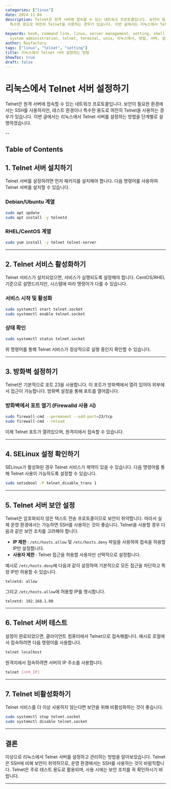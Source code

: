 ```yaml
---
categories: ["linux"]
date: 2024-11-04
description: Telnet은 원격 서버에 접속할 수 있는 네트워크 프로토콜입니다. 보안이 필요한 환경에서는 SSH를 사용하지만, 테스트 환경이나
  특수한 용도로 여전히 Telnet을 사용하는 경우가 있습니다. 이번 글에서는 리눅스에서 Telnet 서버를 설정하는 방법을 단계별로 설명하겠습니다.
  -...
keywords: bash, command line, linux, server management, setting, shell scripting,
  system administration, telnet, terminal, unix, 리눅스에서, 방법, 서버, 설정하는
author: Royfactory
tags: ["linux", "telnet", "setting"]
title: 리눅스에서 Telnet 서버 설정하는 방법
ShowToc: true
draft: false
---
```


# 리눅스에서 Telnet 서버 설정하기

Telnet은 원격 서버에 접속할 수 있는 네트워크 프로토콜입니다. 보안이 필요한 환경에서는 SSH를 사용하지만, 테스트 환경이나 특수한 용도로 여전히 Telnet을 사용하는 경우가 있습니다. 이번 글에서는 리눅스에서 Telnet 서버를 설정하는 방법을 단계별로 설명하겠습니다.

--
## Table of Contents

## 1. Telnet 서버 설치하기

Telnet 서버를 설정하려면 먼저 패키지를 설치해야 합니다. 다음 명령어를 사용하여 Telnet 서버를 설치할 수 있습니다.

### Debian/Ubuntu 계열

```bash
sudo apt update
sudo apt install -y telnetd
```

### RHEL/CentOS 계열

```bash
sudo yum install -y telnet telnet-server
```

---

## 2. Telnet 서비스 활성화하기

Telnet 서비스가 설치되었으면, 서비스가 실행되도록 설정해야 합니다. CentOS/RHEL 기준으로 설명드리지만, 시스템에 따라 명령어가 다를 수 있습니다.

### 서비스 시작 및 활성화

```bash
sudo systemctl start telnet.socket
sudo systemctl enable telnet.socket
```

### 상태 확인

```bash
sudo systemctl status telnet.socket
```

위 명령어를 통해 Telnet 서비스가 정상적으로 실행 중인지 확인할 수 있습니다.

---

## 3. 방화벽 설정하기

Telnet은 기본적으로 포트 23을 사용합니다. 이 포트가 방화벽에서 열려 있어야 외부에서 접근이 가능합니다. 방화벽 설정을 통해 포트를 열어줍니다.

### 방화벽에서 포트 열기 (Firewalld 사용 시)

```bash
sudo firewall-cmd --permanent --add-port=23/tcp
sudo firewall-cmd --reload
```

이제 Telnet 포트가 열려있으며, 원격지에서 접속할 수 있습니다.

---

## 4. SELinux 설정 확인하기

SELinux가 활성화된 경우 Telnet 서비스가 제약이 있을 수 있습니다. 다음 명령어를 통해 Telnet 사용이 가능하도록 설정할 수 있습니다.

```bash
sudo setsebool -P telnet_disable_trans 1
```

---

## 5. Telnet 서버 보안 설정

Telnet은 암호화되지 않은 텍스트 전송 프로토콜이므로 보안이 취약합니다. 따라서 실제 운영 환경에서는 가능하면 SSH를 사용하는 것이 좋습니다. Telnet을 사용할 경우 다음과 같은 보안 조치를 고려해야 합니다.

- **IP 제한** : `/etc/hosts.allow` 및 `/etc/hosts.deny` 파일을 사용하여 접속을 허용할 IP만 설정합니다.
- **사용자 제한** : Telnet 접근을 허용할 사용자만 선택적으로 설정합니다.

예시로 `/etc/hosts.deny`에 다음과 같이 설정하여 기본적으로 모든 접근을 차단하고 특정 IP만 허용할 수 있습니다.

```plaintext
telnetd: allow
```

그리고 `/etc/hosts.allow`에 허용할 IP를 명시합니다.

```plaintext
telnetd: 192.168.1.00
```

---

## 6. Telnet 서버 테스트

설정이 완료되었으면, 클라이언트 컴퓨터에서 Telnet으로 접속해봅니다. 예시로 로컬에서 접속하려면 다음 명령어를 사용합니다.

```bash
telnet localhost
```

원격지에서 접속하려면 서버의 IP 주소를 사용합니다.

```bash
telnet [서버_IP]
```

---

## 7. Telnet 비활성화하기

Telnet 서비스를 더 이상 사용하지 않는다면 보안을 위해 비활성화하는 것이 좋습니다.

```bash
sudo systemctl stop telnet.socket
sudo systemctl disable telnet.socket
```

---

## 결론

이상으로 리눅스에서 Telnet 서버를 설정하고 관리하는 방법을 알아보았습니다. Telnet은 SSH에 비해 보안이 취약하므로, 운영 환경에서는 SSH를 사용하는 것이 바람직합니다. Telnet은 주로 테스트 용도로 활용되며, 사용 시에는 보안 조치를 꼭 확인하시기 바랍니다.

---



